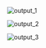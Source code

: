 ![output_1](https://user-images.githubusercontent.com/101562643/161397233-cb96fc3a-ab10-41b0-92b0-da4f7db4807e.png)

![output_2](https://user-images.githubusercontent.com/101562643/161397247-c4b6ccb7-738e-4cf7-8509-fcd056a51a11.png)

![output_3](https://user-images.githubusercontent.com/101562643/161397178-3774a909-0635-4981-93ce-358ce4a9b935.png)
